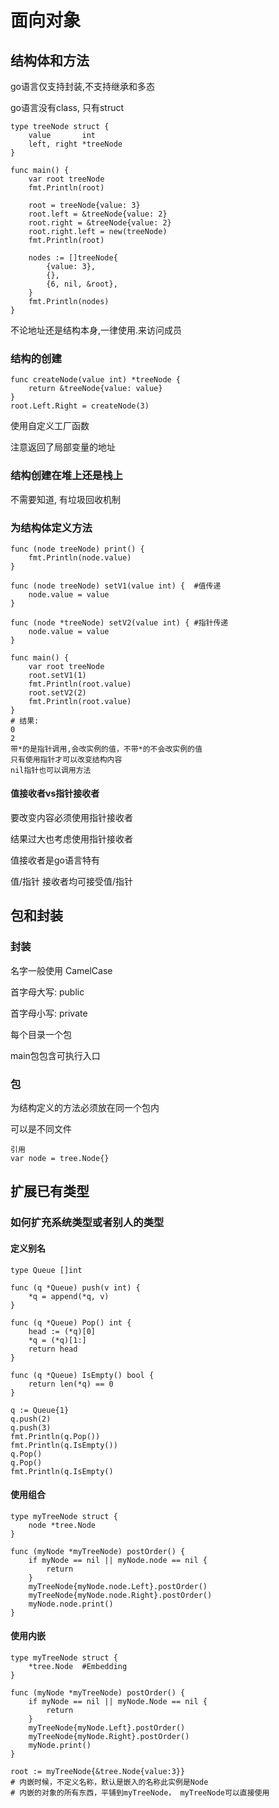 # 面向对象

## 结构体和方法

go语言仅支持封装,不支持继承和多态

go语言没有class, 只有struct

```
type treeNode struct {
	value       int
	left, right *treeNode
}

func main() {
	var root treeNode
	fmt.Println(root)

	root = treeNode{value: 3}
	root.left = &treeNode{value: 2}
	root.right = &treeNode{value: 2}
	root.right.left = new(treeNode)
	fmt.Println(root)

	nodes := []treeNode{
		{value: 3},
		{},
		{6, nil, &root},
	}
	fmt.Println(nodes)
}
```

不论地址还是结构本身,一律使用.来访问成员

### 结构的创建

```
func createNode(value int) *treeNode {
	return &treeNode{value: value}
}
root.Left.Right = createNode(3)
```

使用自定义工厂函数

注意返回了局部变量的地址

### 结构创建在堆上还是栈上

不需要知道, 有垃圾回收机制

### 为结构体定义方法

```
func (node treeNode) print() {
	fmt.Println(node.value)
}

func (node treeNode) setV1(value int) {  #值传递
	node.value = value
}

func (node *treeNode) setV2(value int) { #指针传递
	node.value = value
}

func main() {
	var root treeNode
	root.setV1(1)
	fmt.Println(root.value)
	root.setV2(2)
	fmt.Println(root.value)
}
# 结果:
0
2
带*的是指针调用,会改实例的值，不带*的不会改实例的值
只有使用指针才可以改变结构内容
nil指针也可以调用方法
```

#### 值接收者vs指针接收者

要改变内容必须使用指针接收者

结果过大也考虑使用指针接收者

值接收者是go语言特有

值/指针 接收者均可接受值/指针



## 包和封装

### 封装

名字一般使用   CamelCase

首字母大写: public

首字母小写: private

每个目录一个包

main包包含可执行入口

### 包

为结构定义的方法必须放在同一个包内

可以是不同文件

```
引用
var node = tree.Node{}
```



## 扩展已有类型

###  如何扩充系统类型或者别人的类型

#### 定义别名

```
type Queue []int

func (q *Queue) push(v int) {
	*q = append(*q, v)
}

func (q *Queue) Pop() int {
	head := (*q)[0]
	*q = (*q)[1:]
	return head
}

func (q *Queue) IsEmpty() bool {
	return len(*q) == 0
}

q := Queue{1}
q.push(2)
q.push(3)
fmt.Println(q.Pop())
fmt.Println(q.IsEmpty())
q.Pop()
q.Pop()
fmt.Println(q.IsEmpty()
```

#### 使用组合

```
type myTreeNode struct {
	node *tree.Node
}

func (myNode *myTreeNode) postOrder() {
	if myNode == nil || myNode.node == nil {
		return 
	}
	myTreeNode{myNode.node.Left}.postOrder()
	myTreeNode{myNode.node.Right}.postOrder()
	myNode.node.print()
}
```

#### 使用内嵌

```
type myTreeNode struct {
	*tree.Node  #Embedding
}

func (myNode *myTreeNode) postOrder() {
	if myNode == nil || myNode.Node == nil {
		return 
	}
	myTreeNode{myNode.Left}.postOrder()
	myTreeNode{myNode.Right}.postOrder()
	myNode.print()
}

root := myTreeNode{&tree.Node{value:3}}
# 内嵌时候，不定义名称，默认是嵌入的名称此实例是Node
# 内嵌的对象的所有东西，平铺到myTreeNode， myTreeNode可以直接使用
```